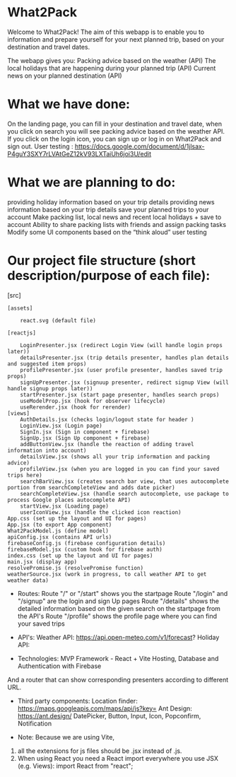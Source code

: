 # What2Pack
Welcome to What2Pack!
The aim of this webapp is to enable you to information and prepare yourself for your next planned trip, based on your destination and travel dates. 

The webapp gives you:
Packing advice based on the weather (API)
The local holidays that are happening during your planned trip (API)
Current news on your planned destination (API)

# What we have done:
On the landing page, you can fill in your destination and travel date, when you click on search you will see packing advice based on the weather API.
If you click on the login icon, you can sign up or log in on What2Pack and sign out. 
User testing : https://docs.google.com/document/d/1jlsax-P4guY3SXY7rLVAtGeZ12kV93LXTaiUh6joi3U/edit

# What we are planning to do:
providing holiday information based on your trip details
providing news information based on your trip details
save your planned trips to your account
Make packing list, local news and recent local holidays + save to account
Ability to share packing lists with friends and assign packing tasks
Modify some UI components based on the “think aloud” user testing

# Our project file structure (short description/purpose of each file):
[src]

    [assets]
    
        react.svg (default file)
        
    [reactjs]
    
        LoginPresenter.jsx (redirect Login View (will handle login props later))
        detailsPresenter.jsx (trip details presenter, handles plan details and suggested item props)
        profilePresenter.jsx (user profile presenter, handles saved trip props)
        signUpPresenter.jsx (signuup presenter, redirect signup View (will handle signup props later))
        startPresenter.jsx (start page presenter, handles search props)
        useModelProp.jsx (hook for observer lifecycle)
        useRerender.jsx (hook for rerender)
    [views]
        AuthDetails.jsx (checks login/logout state for header )
        LoginView.jsx (Login page)
        SignIn.jsx (Sign in component + firebase)
        SignUp.jsx (Sign Up component + firebase)
        addButtonView.jsx (handle the reaction of adding travel information into account)
        detailsView.jsx (shows all your trip information and packing advice)
        profileView.jsx (when you are logged in you can find your saved trips here)
        searchBarView.jsx (creates search bar view, that uses autocomplete portion from searchCompleteView and adds date picker)
        searchCompleteView.jsx (handle search autocomplete, use package to process Google places autocomplete API)
        startView.jsx (Loading page)
        userIconView.jsx (handle the clicked icon reaction)
    App.css (set up the layout and UI for pages) 
    App.jsx (to export App component)
    What2PackModel.js (define model)
    apiConfig.jsx (contains API urls)
    firebaseConfig.js (firebase configuration details) 
    firebaseModel.jsx (custom hook for firebase auth)
    index.css (set up the layout and UI for pages)
    main.jsx (display app)
    resolvePromise.js (resolvePromise function)
    weatherSource.jsx (work in progress, to call weather API to get weather data)


- Routes:
Route "/" or "/start" shows you the startpage
Route "/login" and "/signup" are the login and sign Up pages
Route "/details" shows the detailed information based on the given search on the startpage from the API's
Route "/profile" shows the profile page where you can find your saved trips

- API's:
Weather API: https://api.open-meteo.com/v1/forecast?
Holiday API: 

- Technologies:
MVP
Framework - React + Vite
Hosting, Database and Authentication with Firebase

And a router that can show corresponding presenters according to different URL.


- Third party components:
Location finder: https://maps.googleapis.com/maps/api/js?key=
Ant Design: https://ant.design/ 
DatePicker, Button, Input, Icon, Popconfirm, Notification

- Note: 
Because we are using Vite, 
1. all the extensions for js files should be .jsx instead of .js.
2. When using React you need a React import everywhere you use JSX (e.g. Views): import React from "react";

